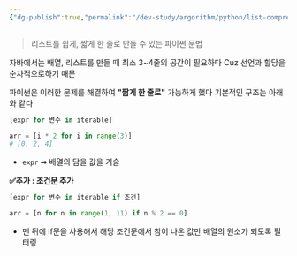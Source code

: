 ```yaml
---
{"dg-publish":true,"permalink":"/dev-study/argorithm/python/list-comprehension/","noteIcon":"","created":"2025-07-11T21:08:09.039+09:00","updated":"2025-07-21T10:35:35.631+09:00"}
---
```




> 리스트를 쉽게, 짧게 한 줄로 만들 수 있는 파이썬 문법 

자바에서는 배열, 리스트를 만들 때 최소 3~4줄의 공간이 필요하다 Cuz 선언과 할당을 순차적으로하기 때문 

파이썬은 이러한 문제를 해결하여 **"짧게 한 줄로"** 가능하게 했다
기본적인 구조는 아래와 같다
```python
[expr for 변수 in iterable]

arr = [i * 2 for i in range(3)]
# [0, 2, 4]
```
- `expr` ➡ 배열의 담을 값을 기술


**✅추가 : 조건문 추가** 

```python
[expr for 변수 in iterable if 조건]

arr = [n for n in range(1, 11) if n % 2 == 0]
```
- 맨 뒤에 if문을 사용해서 해당 조건문에서 참이 나온 값만 배열의 원소가 되도록 필터링 
